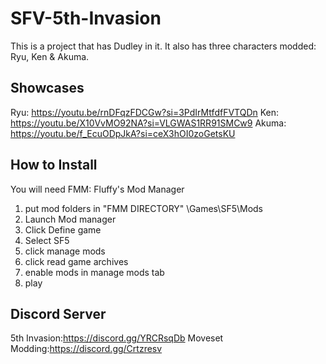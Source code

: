 # SFV-5th-Invasion
This is a project that has Dudley in it. It also has three characters modded: Ryu, Ken &amp; Akuma.

## Showcases
Ryu: https://youtu.be/rnDFqzFDCGw?si=3PdIrMtfdfFVTQDn
Ken: https://youtu.be/X10VvMO92NA?si=VLGWAS1RR91SMCw9
Akuma: https://youtu.be/f_EcuODpJkA?si=ceX3hOI0zoGetsKU

## How to Install
You will need FMM: Fluffy's Mod Manager

1. put mod folders in "FMM DIRECTORY" \Games\SF5\Mods
2. Launch Mod manager
3. Click Define game
4. Select SF5
5. click manage mods
6. click read game archives
7. enable mods in manage mods tab
8. play

## Discord Server
5th Invasion:https://discord.gg/YRCRsqDb
Moveset Modding:https://discord.gg/Crtzresv

